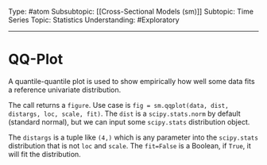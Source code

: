 Type: #atom
Subsubtopic: [[Cross-Sectional Models (sm)]]
Subtopic: Time Series
Topic: Statistics
Understanding: #Exploratory 

----
# QQ-Plot

A quantile-quantile plot is used to show empirically how well some data fits a reference univariate distribution.

The call returns a `figure`. Use case is `fig = sm.qqplot(data, dist, distargs, loc, scale, fit)`. The `dist` is a `scipy.stats.norm` by default (standard normal), but we can input some `scipy.stats` distribution object. 

The `distargs` is a tuple like `(4,)` which is any parameter into the `scipy.stats` distribution that is not `loc` and `scale`. The `fit=False` is a Boolean, if `True`, it will fit the distribution.

